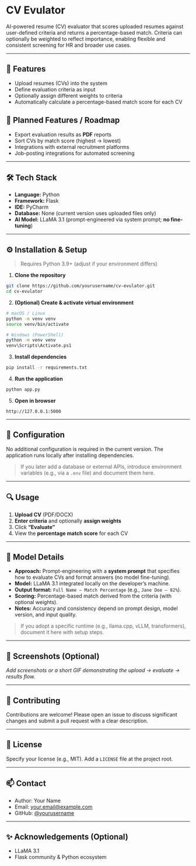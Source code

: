 # CV Evulator

AI-powered resume (CV) evaluator that scores uploaded resumes against user-defined criteria and returns a percentage-based match. Criteria can optionally be weighted to reflect importance, enabling flexible and consistent screening for HR and broader use cases.

---

## 🚀 Features
- Upload resumes (CVs) into the system
- Define evaluation criteria as input
- Optionally assign different weights to criteria
- Automatically calculate a percentage-based match score for each CV

## 🔮 Planned Features / Roadmap
- Export evaluation results as **PDF** reports
- Sort CVs by match score (highest → lowest)
- Integrations with external recruitment platforms
- Job-posting integrations for automated screening

---

## 🛠 Tech Stack
- **Language:** Python
- **Framework:** Flask
- **IDE:** PyCharm
- **Database:** None (current version uses uploaded files only)
- **AI Model:** LLaMA 3.1 (prompt-engineered via system prompt; **no fine-tuning**)

---

## ⚙️ Installation & Setup

> Requires Python 3.9+ (adjust if your environment differs)

1) **Clone the repository**
```bash
git clone https://github.com/yourusername/cv-evulator.git
cd cv-evulator
```

2) **(Optional) Create & activate virtual environment**
```bash
# macOS / Linux
python -m venv venv
source venv/bin/activate

# Windows (PowerShell)
python -m venv venv
venv\Scripts\Activate.ps1
```

3) **Install dependencies**
```bash
pip install -r requirements.txt
```

4) **Run the application**
```bash
python app.py
```

5) **Open in browser**
```
http://127.0.0.1:5000
```

---

## 🔧 Configuration
No additional configuration is required in the current version. The application runs locally after installing dependencies.

> If you later add a database or external APIs, introduce environment variables (e.g., via a `.env` file) and document them here.

---

## 🔍 Usage
1. **Upload CV** (PDF/DOCX)
2. **Enter criteria** and optionally **assign weights**
3. Click **“Evaluate”**
4. View the **percentage match score** for each CV

---

## 🤖 Model Details
- **Approach:** Prompt-engineering with a **system prompt** that specifies how to evaluate CVs and format answers (no model fine-tuning).
- **Model:** LLaMA 3.1 integrated locally on the developer’s machine.
- **Output format:** `Full Name – Match Percentage` (e.g., `Jane Doe – 82%`).
- **Scoring:** Percentage-based match derived from the criteria (with optional weights).
- **Notes:** Accuracy and consistency depend on prompt design, model version, and input quality.

> If you adopt a specific runtime (e.g., llama.cpp, vLLM, transformers), document it here with setup steps.

---

## 📸 Screenshots (Optional)
_Add screenshots or a short GIF demonstrating the upload → evaluate → results flow._

---

## 🤝 Contributing
Contributions are welcome! Please open an issue to discuss significant changes and submit a pull request with a clear description.

---

## 📅 License
Specify your license (e.g., MIT). Add a `LICENSE` file at the project root.

---

## 📫 Contact
- Author: Your Name
- Email: your.email@example.com
- GitHub: [@yourusername](https://github.com/yourusername)

---

## ✨ Acknowledgements (Optional)
- LLaMA 3.1
- Flask community & Python ecosystem

